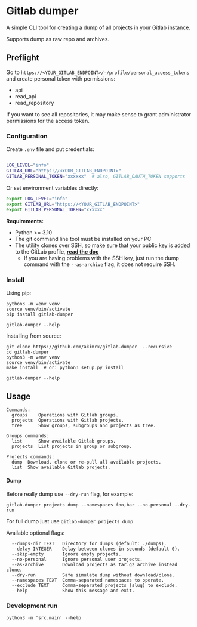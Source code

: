 # Gitlab dumper

A simple CLI tool for creating a dump of all projects in your Gitlab instance.
  
Supports dump as raw repo and archives.

## Preflight

Go to `https://<YOUR_GITLAB_ENDPOINT>/-/profile/personal_access_tokens` and create personal token with permissions:
- api
- read_api
- read_repository

If you want to see all repositories, it may make sense to grant administrator permissions for the access token.

### Configuration

Create `.env` file and put credentials:
```bash

LOG_LEVEL="info"
GITLAB_URL="https://<YOUR_GITLAB_ENDPOINT>"
GITLAB_PERSONAL_TOKEN="xxxxxx"  # also, GITLAB_OAUTH_TOKEN supports
```

Or set environment variables directly:
```bash
export LOG_LEVEL="info"
export GITLAB_URL="https://<YOUR_GITLAB_ENDPOINT>"
export GITLAB_PERSONAL_TOKEN="xxxxxx"
```

**Requirements:**
- Python >= 3.10
- The git command line tool must be installed on your PC
- The utility clones over SSH, so make sure that your public key is added to the GitLab profile, **[read the doc](https://docs.gitlab.com/ee/user/ssh.html)**
  - If you are having problems with the SSH key, just run the dump command with the `--as-archive` flag, it does not require SSH.


### Install

Using pip:
```shell
python3 -m venv venv
source venv/bin/activate
pip install gitlab-dumper

gitlab-dumper --help
```


Installing from source:
```shell
git clone https://github.com/akimrx/gitlab-dumper  --recursive
cd gitlab-dumper
python3 -m venv venv
source venv/bin/activate
make install  # or: python3 setup.py install

gitlab-dumper --help
```


## Usage

```
Commands:
  groups    Operations with Gitlab groups.
  projects  Operations with Gitlab projects.
  tree      Show groups, subgroups and projects as tree.

Groups commands:
  list      Show available Gitlab groups.
  projects  List projects in group or subgroup.

Projects commands:
  dump  Download, clone or re-pull all available projects.
  list  Show available Gitlab projects.
```

#### Dump

Before really dump use `--dry-run` flag, for example:
```shell
gitlab-dumper projects dump --namespaces foo,bar --no-personal --dry-run
```
  
For full dump just use `gitlab-dumper projects dump`


Available optional flags: 
```
  --dumps-dir TEXT   Directory for dumps (default: ./dumps).
  --delay INTEGER    Delay between clones in seconds (default 0).
  --skip-empty       Ignore empty projects.
  --no-personal      Ignore personal user projects.
  --as-archive       Download projects as tar.gz archive instead clone.
  --dry-run          Safe simulate dump without download/clone.
  --namespaces TEXT  Comma-separated namespaces to operate.
  --exclude TEXT     Comma-separated projects (slug) to exclude.
  --help             Show this message and exit.
```

### Development run

```shell
python3 -m 'src.main' --help
```
